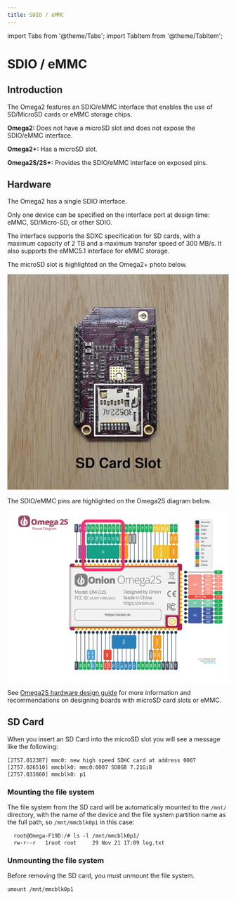 ```yaml
---
title: SDIO / eMMC
---
```


import Tabs from '@theme/Tabs';
import TabItem from '@theme/TabItem';

# SDIO / eMMC

## Introduction
The Omega2 features an SDIO/eMMC interface that enables the use of SD/MicroSD cards or eMMC storage chips.

**Omega2:** Does not have a microSD slot and does not expose the SDIO/eMMC interface.

**Omega2+:** Has a microSD slot.

**Omega2S/2S+:** Provides the SDIO/eMMC interface on exposed pins.

## Hardware
The Omega2 has a single SDIO interface.

Only one device can be specified on the interface port at design time: eMMC, SD/Micro-SD, or other SDIO.

The interface supports the SDXC specification for SD cards, with a maximum capacity of 2 TB and a maximum transfer speed of 300 MB/s. It also supports the eMMC5.1 interface for eMMC storage.

<Tabs>
  <TabItem value="omega2" label="Omega2" default>
  
  The microSD slot is highlighted on the Omega2+ photo below.


![omega2-microSD-photo](./assets/omega2-microSD-photo.jpg)

  </TabItem>
  <TabItem value="omega2s" label="Omega2S">
  
  The SDIO/eMMC pins are highlighted on the Omega2S diagram below.
  

![omega2s-sdio_emmc-diagram](./assets/omega2s-sdio_emmc-pinout.png)

  </TabItem>
</Tabs>

See [Omega2S hardware design guide](https://github.com/OnionIoT/Omega2/blob/master/Documents/Omega2S%20Hardware%20Design%20Guide.pdf) for more information and recommendations on designing boards with microSD card slots or eMMC.

## SD Card
When you insert an SD Card into the microSD slot you will see a message like the following:
```
[2757.012387] mmc0: new high speed SDHC card at address 0007
[2757.026510] mmcblk0: mmc0:0007 SD8GB 7.21GiB
[2757.033860] mmcblk0: p1
```

### Mounting the file system
The file system from the SD card will be automatically mounted to the `/mnt/` directory, with the name of the device and the file system partition name as the full path, so `/mnt/mmcblk0p1` in this case:
```
  root@Omega-F19D:/# ls -l /mnt/mmcblk0p1/
  rw-r--r   1root root     29 Nov 21 17:09 log.txt
```  

### Unmounting the file system
Before removing the SD card, you must unmount the file system.
```
umount /mnt/mmcblk0p1
```

